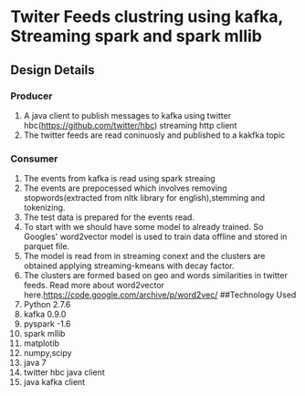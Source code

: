 # Twiter Feeds clustring using kafka, Streaming spark and spark mllib

## Design Details
### Producer
  1. A java client to publish messages to kafka using twitter hbc(https://github.com/twitter/hbc) streaming http client
  2. The twitter feeds are read coninuosly and published to a kakfka topic

### Consumer
  1. The events from kafka is read using spark streaing
  2. The events are prepocessed which involves removing stopwords(extracted from nltk library for english),stemming and tokenizing.
  3. The test data is prepared for the events read.
  4. To start with we should have some model to already trained. So Googles'  word2vector model is used to train data offline and stored in parquet file.
  5. The model is read from in streaming conext and the clusters are obtained applying streaming-kmeans with decay factor.
  6. The clusters are formed based on geo and words similarities in twitter feeds. Read more about word2vector here.https://code.google.com/archive/p/word2vec/
##Technology Used
  1. Python 2.7.6
  2. kafka 0.9.0
  3. pyspark -1.6
  4. spark mllib
  5. matplotib
  6. numpy,scipy
  7. java 7
  8. twitter hbc java client
  9. java kafka client
